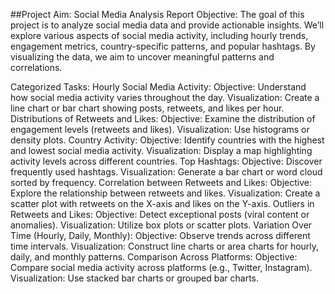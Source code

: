 ##Project Aim: Social Media Analysis Report
Objective:
The goal of this project is to analyze social media data and provide actionable insights. We’ll explore various aspects of social media activity, including hourly trends, engagement metrics, country-specific patterns, and popular hashtags. By visualizing the data, we aim to uncover meaningful patterns and correlations.

Categorized Tasks:
Hourly Social Media Activity:
Objective: Understand how social media activity varies throughout the day.
Visualization: Create a line chart or bar chart showing posts, retweets, and likes per hour.
Distributions of Retweets and Likes:
Objective: Examine the distribution of engagement levels (retweets and likes).
Visualization: Use histograms or density plots.
Country Activity:
Objective: Identify countries with the highest and lowest social media activity.
Visualization: Display a map highlighting activity levels across different countries.
Top Hashtags:
Objective: Discover frequently used hashtags.
Visualization: Generate a bar chart or word cloud sorted by frequency.
Correlation between Retweets and Likes:
Objective: Explore the relationship between retweets and likes.
Visualization: Create a scatter plot with retweets on the X-axis and likes on the Y-axis.
Outliers in Retweets and Likes:
Objective: Detect exceptional posts (viral content or anomalies).
Visualization: Utilize box plots or scatter plots.
Variation Over Time (Hourly, Daily, Monthly):
Objective: Observe trends across different time intervals.
Visualization: Construct line charts or area charts for hourly, daily, and monthly patterns.
Comparison Across Platforms:
Objective: Compare social media activity across platforms (e.g., Twitter, Instagram).
Visualization: Use stacked bar charts or grouped bar charts.
